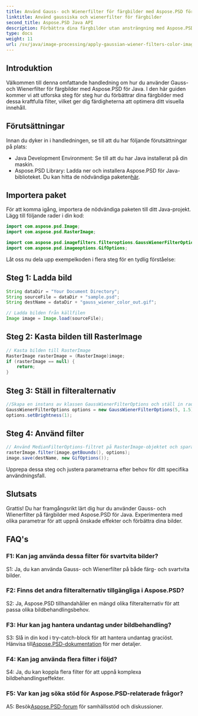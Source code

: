 ```yaml
---
title: Använd Gauss- och Wienerfilter för färgbilder med Aspose.PSD för Java
linktitle: Använd gaussiska och wienerfilter för färgbilder
second_title: Aspose.PSD Java API
description: Förbättra dina färgbilder utan ansträngning med Aspose.PSD för Java. Lär dig att applicera Gauss- och Wiener-filter steg för steg för fantastiska visuella resultat.
type: docs
weight: 11
url: /sv/java/image-processing/apply-gaussian-wiener-filters-color-image/
---
```

## Introduktion

Välkommen till denna omfattande handledning om hur du använder Gauss- och Wienerfilter för färgbilder med Aspose.PSD för Java. I den här guiden kommer vi att utforska steg för steg hur du förbättrar dina färgbilder med dessa kraftfulla filter, vilket ger dig färdigheterna att optimera ditt visuella innehåll.

## Förutsättningar

Innan du dyker in i handledningen, se till att du har följande förutsättningar på plats:

- Java Development Environment: Se till att du har Java installerat på din maskin.
-  Aspose.PSD Library: Ladda ner och installera Aspose.PSD för Java-biblioteket. Du kan hitta de nödvändiga paketen[här](https://releases.aspose.com/psd/java/).

## Importera paket

För att komma igång, importera de nödvändiga paketen till ditt Java-projekt. Lägg till följande rader i din kod:

```java
import com.aspose.psd.Image;
import com.aspose.psd.RasterImage;

import com.aspose.psd.imagefilters.filteroptions.GaussWienerFilterOptions;
import com.aspose.psd.imageoptions.GifOptions;
```

Låt oss nu dela upp exempelkoden i flera steg för en tydlig förståelse:

## Steg 1: Ladda bild

```java
String dataDir = "Your Document Directory";
String sourceFile = dataDir + "sample.psd";
String destName = dataDir + "gauss_wiener_color_out.gif";

// Ladda bilden från källfilen
Image image = Image.load(sourceFile);
```

## Steg 2: Kasta bilden till RasterImage

```java
// Kasta bilden till RasterImage
RasterImage rasterImage = (RasterImage)image;
if (rasterImage == null) {
    return;
}
```

## Steg 3: Ställ in filteralternativ

```java
//Skapa en instans av klassen GaussWienerFilterOptions och ställ in radiestorlek och jämnt värde.
GaussWienerFilterOptions options = new GaussWienerFilterOptions(5, 1.5);
options.setBrightness(1);
```

## Steg 4: Använd filter

```java
// Använd MedianFilterOptions-filtret på RasterImage-objektet och spara den resulterande bilden
rasterImage.filter(image.getBounds(), options);
image.save(destName, new GifOptions());
```

Upprepa dessa steg och justera parametrarna efter behov för ditt specifika användningsfall.

## Slutsats

Grattis! Du har framgångsrikt lärt dig hur du använder Gauss- och Wienerfilter på färgbilder med Aspose.PSD för Java. Experimentera med olika parametrar för att uppnå önskade effekter och förbättra dina bilder.

## FAQ's

### F1: Kan jag använda dessa filter för svartvita bilder?

S1: Ja, du kan använda Gauss- och Wienerfilter på både färg- och svartvita bilder.

### F2: Finns det andra filteralternativ tillgängliga i Aspose.PSD?

S2: Ja, Aspose.PSD tillhandahåller en mängd olika filteralternativ för att passa olika bildbehandlingsbehov.

### F3: Hur kan jag hantera undantag under bildbehandling?

 S3: Slå in din kod i try-catch-block för att hantera undantag graciöst. Hänvisa till[Aspose.PSD-dokumentation](https://reference.aspose.com/psd/java/) för mer detaljer.

### F4: Kan jag använda flera filter i följd?

S4: Ja, du kan koppla flera filter för att uppnå komplexa bildbehandlingseffekter.

### F5: Var kan jag söka stöd för Aspose.PSD-relaterade frågor?

 A5: Besök[Aspose.PSD-forum](https://forum.aspose.com/c/psd/34) för samhällsstöd och diskussioner.